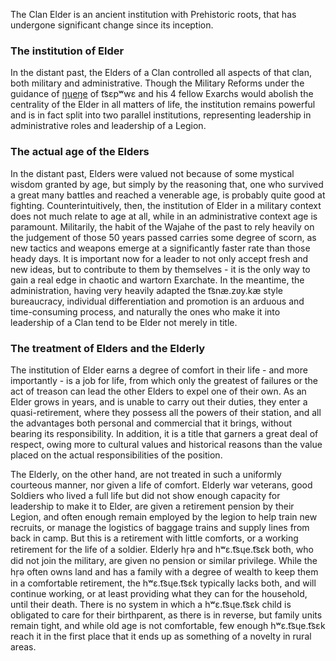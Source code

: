 The Clan Elder is an ancient institution with Prehistoric roots, that has undergone significant change since its inception.

### The institution of Elder
In the distant past, the Elders of a Clan controlled all aspects of that clan, both military and administrative. Though the Military Reforms under the guidance of [ŋɥeŋe](Ngyenge.md) of t͡sɛpʷwɛ and his 4 fellow Exarchs would abolish the centrality of the Elder in all matters of life, the institution remains powerful and is in fact split into two parallel institutions, representing leadership in administrative roles and leadership of a Legion. 

### The actual age of the Elders
In the distant past, Elders were valued not because of some mystical wisdom granted by age, but simply by the reasoning that, one who survived a great many battles and reached a venerable age, is probably quite good at fighting. Counterintuitively, then, the institution of Elder in a military context does not much relate to age at all, while in an administrative context age is paramount. Militarily, the habit of the Wajahe of the past to rely heavily on the judgement of those 50 years passed carries some degree of scorn, as new tactics and weapons emerge at a significantly faster rate than those heady days. It is important now for a leader to not only accept fresh and new ideas, but to contribute to them by themselves - it is the only way to gain a real edge in chaotic and wartorn Exarchate. In the meantime, the administration, having very heavily adapted the t͡snæ.zʋy.kæ style bureaucracy, individual differentiation and promotion is an arduous and time-consuming process, and naturally the ones who make it into leadership of a Clan tend to be Elder not merely in title.


### The treatment of Elders and the Elderly
The institution of Elder earns a degree of comfort in their life - and more importantly - is a job for life, from which only the greatest of failures or the act of treason can lead the other Elders to expel one of their own. As an Elder grows in years, and is unable to carry out their duties, they enter a quasi-retirement, where they possess all the powers of their station, and all the advantages both personal and commercial that it brings, without bearing its responsibility. In addition, it is a title that garners a great deal of respect, owing more to cultural values and historical reasons than the value placed on the actual responsibilities of the position.

The Elderly, on the other hand, are not treated in such a uniformly courteous manner, nor given a life of comfort. Elderly war veterans, good Soldiers who lived a full life but did not show enough capacity for leadership to make it to Elder, are given a retirement pension by their Legion, and often enough remain employed by the legion to help train new recruits, or manage the logistics of baggage trains and supply lines from back in camp. But this is a retirement with little comforts, or a working retirement for the life of a soldier. Elderly hr̩ə and hʷɛ.t͡sɥe.t͡sɛk both, who did not join the military, are given no pension or similar privilege. While the hr̩ə often owns land and has a family with a degree of wealth to keep them in a comfortable retirement, the hʷɛ.t͡sɥe.t͡sɛk typically lacks both, and will continue working, or at least providing what they can for the household, until their death. There is no system in which a hʷɛ.t͡sɥe.t͡sɛk child is obligated to care for their birthparent, as there is in reverse, but family units remain tight, and while old age is not comfortable, few enough hʷɛ.t͡sɥe.t͡sɛk reach it in the first place that it ends up as something of a novelty in rural areas.
